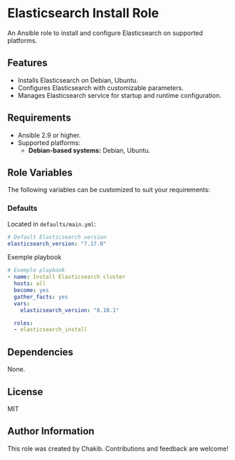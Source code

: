 # Elasticsearch Install Role

An Ansible role to install and configure Elasticsearch on supported platforms.

## Features
- Installs Elasticsearch on Debian, Ubuntu.
- Configures Elasticsearch with customizable parameters.
- Manages Elasticsearch service for startup and runtime configuration.

## Requirements
- Ansible 2.9 or higher.
- Supported platforms:
  - **Debian-based systems:** Debian, Ubuntu.

## Role Variables
The following variables can be customized to suit your requirements:

### Defaults
Located in `defaults/main.yml`:
```yaml
# Default Elasticsearch version
elasticsearch_version: "7.17.0"
```

Exemple playbook
```yaml
# Exemple playbook
- name: Install Elasticsearch cluster
  hosts: all
  become: yes
  gather_facts: yes
  vars:
    elasticsearch_version: "8.10.1"

  roles:
  - elasticsearch_install
```

## Dependencies
None.

## License
MIT

## Author Information
This role was created by Chakib. Contributions and feedback are welcome!